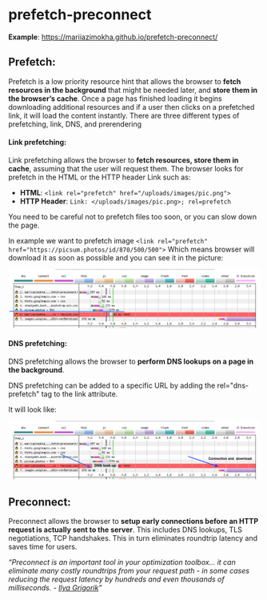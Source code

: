 # prefetch-preconnect

**Example**: https://mariiazimokha.github.io/prefetch-preconnect/


## Prefetch:

Prefetch is a low priority resource hint that allows the browser to **fetch resources in the background** that might be needed later, and **store them in the browser’s cache**. Once a page has finished loading it begins downloading additional resources and if a user then clicks on a prefetched link, it will load the content instantly. There are three different types of prefetching, link, DNS, and prerendering 


#### Link prefetching:

Link prefetching allows the browser to **fetch resources, store them in cache**, assuming that the user will request them. The browser looks for prefetch in the HTML or the HTTP header Link such as:

* **HTML**: `<link rel="prefetch" href="/uploads/images/pic.png">`
* **HTTP Header**: `Link: </uploads/images/pic.png>; rel=prefetch`

You need to be careful not to prefetch files too soon, or you can slow down the page.

In example we want to prefetch image
`<link rel="prefetch" href="https://picsum.photos/id/870/500/500">`
Which means browser will download it as soon as possible and you can see it in the picture:

![prefetch](/assets/prefetch.png?raw=true)

#### DNS prefetching:

DNS prefetching allows the browser to **perform DNS lookups on a page in the background**.

DNS prefetching can be added to a specific URL by adding the rel="dns-prefetch" tag to the link attribute.

It will look like:

![dns-prefetch](/assets/dns-prefetch.png?raw=true)

## Preconnect:

Preconnect allows the browser to **setup early connections before an HTTP request is actually sent to the server**. This includes DNS lookups, TLS negotiations, TCP handshakes. This in turn eliminates roundtrip latency and saves time for users.


*“Preconnect is an important tool in your optimization toolbox… it can eliminate many costly roundtrips from your request path - in some cases reducing the request latency by hundreds and even thousands of milliseconds. - [Ilya Grigorik](https://www.igvita.com/2015/08/17/eliminating-roundtrips-with-preconnect/)”*
